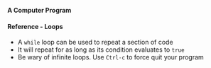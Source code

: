**A Computer Program**



#### Reference - Loops

* A `while` loop can be used to repeat a section of code
* It will repeat for as long as its condition evaluates to `true`
* Be wary of infinite loops. Use `Ctrl-c` to force quit your program
